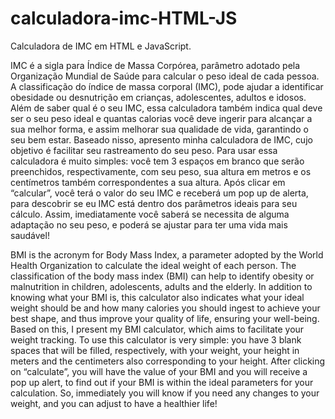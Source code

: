 # calculadora-imc-HTML-JS
Calculadora de IMC em HTML e JavaScript.

IMC é a sigla para Índice de Massa Corpórea, parâmetro adotado pela Organização Mundial de Saúde para calcular o peso ideal de cada pessoa.
A classificação do índice de massa corporal (IMC), pode ajudar a identificar obesidade ou desnutrição em crianças, adolescentes, adultos e idosos.
Além de saber qual é o seu IMC, essa calculadora também indica qual deve ser o seu peso ideal e quantas calorias você deve ingerir para alcançar a sua melhor forma, e assim melhorar sua qualidade de vida, garantindo o seu bem estar.
Baseado nisso, apresento minha calculadora de IMC, cujo objetivo é facilitar seu rastreamento do seu peso. Para usar essa calculadora é muito simples: você tem 3 espaços em branco que serão preenchidos, respectivamente, com seu peso, sua altura em metros e os centímetros também correspondentes a sua altura. 
Após clicar em “calcular”, você terá o valor do seu IMC e receberá um pop up de alerta, para descobrir se eu IMC está dentro dos parâmetros ideais para seu cálculo. Assim, imediatamente você saberá se necessita de alguma adaptação no seu peso, e poderá se ajustar para ter uma vida mais saudável!

BMI is the acronym for Body Mass Index, a parameter adopted by the World Health Organization to calculate the ideal weight of each person.
 The classification of the body mass index (BMI) can help to identify obesity or malnutrition in children, adolescents, adults and the elderly.
 In addition to knowing what your BMI is, this calculator also indicates what your ideal weight should be and how many calories you should ingest to achieve your best shape, and thus improve your quality of life, ensuring your well-being.
 Based on this, I present my BMI calculator, which aims to facilitate your weight tracking.  To use this calculator is very simple: you have 3 blank spaces that will be filled, respectively, with your weight, your height in meters and the centimeters also corresponding to your height.
 After clicking on “calculate”, you will have the value of your BMI and you will receive a pop up alert, to find out if your BMI is within the ideal parameters for your calculation.  So, immediately you will know if you need any changes to your weight, and you can adjust to have a healthier life!
